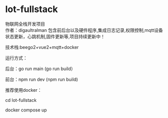 # lot-fullstack
物联网全栈开发项目  
作者：digaultralman
包含前后台以及硬件程序,集成日志记录,权限控制,mqtt设备状态更新，心跳机制,固件更新等,项目持续更新中！  

技术栈:beego2+vue2+mqtt+docker  

运行方式：  

  后台：go run main (go run build）  
  
  前台：npm run dev (npm run build)  
  
  推荐使用docker：  
  
  cd lot-fullstack  
  
  docker compose up  


